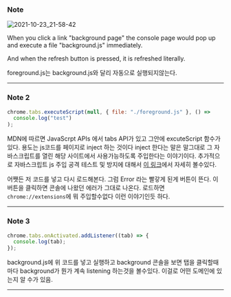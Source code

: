 ### Note

![2021-10-23_21-58-42](https://user-images.githubusercontent.com/59721293/138557377-a7e212bf-81a2-4aff-ac9b-efc93480a6d0.jpg)

When you click a link "background page" the console page would pop up and execute a file "background.js" immediately.

And when the refresh button is pressed, it is refreshed literally.

foreground.js는 background.js와 달리 자동으로 실행되지않는다.

---

### Note 2

```js
chrome.tabs.executeScript(null, { file: "./foreground.js" }, () =>
  console.log("test")
);
```

MDN에 따르면 JavaScrpt APIs 에서 tabs API가 있고 그안에 excuteScript 함수가 있다.
용도는 js코드를 페이지로 inject 하는 것이다
inject 한다는 말은 말그대로 그 자바스크립트를 열린 해당 사이트에서 사용가능하도록 주입한다는 이야기이다.
추가적으로 자바스크립트 js 주입 공격 테스트 및 방지에 대해서 [이 링크](https://ko.myservername.com/javascript-injection-tutorial)에서 자세히 볼수있다.

어쨋든 저 코드를 넣고 다시 로드해본다.
그럼 Error 라는 빨갛게 된게 버튼이 뜬다.
이버튼을 클릭하면 콘솔에 나왔던 에러가 그대로 나온다.
로드하면 `chrome://extensions`에 뭐 주입할수없다 이런 이야기인듯 하다.

---

### Note 3

```js
chrome.tabs.onActivated.addListener((tab) => {
  console.log(tab);
});
```

background.js에 위 코드를 넣고 실행하고 background 콘솔을 보면
탭을 클릭할때마다 background가 뭔가 계속 listening 하는것을 볼수있다.
이걸로 어떤 도메인에 있는지 알 수가 있음.

---
